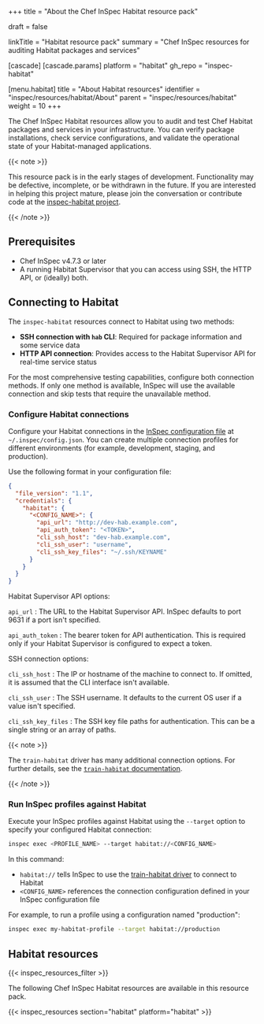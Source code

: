 +++
title = "About the Chef InSpec Habitat resource pack"

draft = false

linkTitle = "Habitat resource pack"
summary = "Chef InSpec resources for auditing Habitat packages and services"

[cascade]
  [cascade.params]
    platform = "habitat"
    gh_repo = "inspec-habitat"

[menu.habitat]
    title = "About Habitat resources"
    identifier = "inspec/resources/habitat/About"
    parent = "inspec/resources/habitat"
    weight = 10
+++

The Chef InSpec Habitat resources allow you to audit and test Chef Habitat packages and services in your infrastructure. You can verify package installations, check service configurations, and validate the operational state of your Habitat-managed applications.

{{< note >}}

This resource pack is in the early stages of development. Functionality may be defective, incomplete, or be withdrawn in the future. If you are interested in helping this project mature, please join the conversation or contribute code at the [inspec-habitat project](https://github.com/inspec/inspec-habitat).

{{< /note >}}

## Prerequisites

- Chef InSpec v4.7.3 or later
- A running Habitat Supervisor that you can access using SSH, the HTTP API, or (ideally) both.

## Connecting to Habitat

The `inspec-habitat` resources connect to Habitat using two methods:

- **SSH connection with `hab` CLI**: Required for package information and some service data
- **HTTP API connection**: Provides access to the Habitat Supervisor API for real-time service status

For the most comprehensive testing capabilities, configure both connection methods. If only one method is available, InSpec will use the available connection and skip tests that require the unavailable method.

### Configure Habitat connections

Configure your Habitat connections in the [InSpec configuration file](https://docs.chef.io/inspec/config/) at `~/.inspec/config.json`. You can create multiple connection profiles for different environments (for example, development, staging, and production).

Use the following format in your configuration file:

```json
{
  "file_version": "1.1",
  "credentials": {
    "habitat": {
      "<CONFIG_NAME>": {
        "api_url": "http://dev-hab.example.com",
        "api_auth_token": "<TOKEN>",
        "cli_ssh_host": "dev-hab.example.com",
        "cli_ssh_user": "username",
        "cli_ssh_key_files": "~/.ssh/KEYNAME"
      }
    }
  }
}
```

Habitat Supervisor API options:

`api_url`
: The URL to the Habitat Supervisor API. InSpec defaults to port 9631 if a port isn't specified.

`api_auth_token`
: The bearer token for API authentication. This is required only if your Habitat Supervisor is configured to expect a token.

SSH connection options:

`cli_ssh_host`
: The IP or hostname of the machine to connect to. If omitted, it is assumed that the CLI interface isn't available.

`cli_ssh_user`
: The SSH username. It defaults to the current OS user if a value isn't specified.

`cli_ssh_key_files`
: The SSH key file paths for authentication. This can be a single string or an array of paths.

{{< note >}}

The `train-habitat` driver has many additional connection options. For further details, see the [`train-habitat` documentation](https://github.com/inspec/train-habitat#using-train-habitat-from-ruby).

{{< /note >}}

### Run InSpec profiles against Habitat

Execute your InSpec profiles against Habitat using the `--target` option to specify your configured Habitat connection:

```sh
inspec exec <PROFILE_NAME> --target habitat://<CONFIG_NAME>
```

In this command:

- `habitat://` tells InSpec to use the [train-habitat driver](https://github.com/inspec/train) to connect to Habitat
- `<CONFIG_NAME>` references the connection configuration defined in your InSpec configuration file

For example, to run a profile using a configuration named "production":

```sh
inspec exec my-habitat-profile --target habitat://production
```

## Habitat resources

{{< inspec_resources_filter >}}

The following Chef InSpec Habitat resources are available in this resource pack.

{{< inspec_resources section="habitat" platform="habitat" >}}
